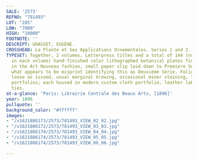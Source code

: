 ```yaml
---
SALE: '2573'
REFNO: "781493"
LOT: "285"
LOW: "7000"
HIGH: "10000"
FOOTNOTE: ''
DESCRIPT: GRASSET, EUGÈNE.
CROSSHEAD: La Plante et Ses Applications Ornementales. Series 1 and 2.
TYPESET: Together, 2 volumes. Letterpress titles and a total of 144 (numbered 1-72
  in each volume) hand-finished color lithographed botanical plates finely stylized
  in the Art Nouveau fashion, small paper slip laid down to Premiere Série title obscuring
  what appears to be misprint identifying this as Deuxième Série. Folio, 18x13 inches,
  loose as issued, usual marginal browing, occasional minor staining, lacking original
  portfolios; each housed in modern custom cloth portfolio, leather label gilt, silk
  ties.
at-a-glance: 'Paris: Librairie Centrale des Beaux Arts, [1896]'
year: 1896
pullquote: ''
background_color: "#ffffff"
images:
- "/v1621886173/2573/781493_VIEW_02_02.jpg"
- "/v1621886172/2573/781493_VIEW_03_03.jpg"
- "/v1621886174/2573/781493_VIEW_04_04.jpg"
- "/v1621886174/2573/781493_VIEW_05_05.jpg"
- "/v1621886174/2573/781493_VIEW_06_06.jpg"

---
```

